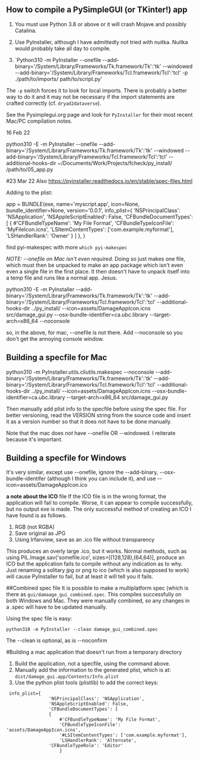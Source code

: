 ## How to compile a PySimpleGUI (or TKinter!) app

1. You must use Python 3.8 or above or it will crash Mojave and possibly Catalina.

2. Use PyInstaller, although I have admittedly not tried with nuitka. Nuitka would probably take all day to compile.

3. `Python310 -m PyInstaller  --onefile --add-binary='/System/Library/Frameworks/Tk.framework/Tk':'tk' --windowed --add-binary='/System/Library/Frameworks/Tcl.framework/Tcl':'tcl' -p ./path/to/imports/ path/to/script.py'  

The `-p` switch forces it to look for local imports. There is probably a better way to do it and it may not be necessary if the import statements are crafted correctly (cf. `dryad2dataverse`).

See the Pysimplegui.org page and look for `PyInstaller` for their most recent Mac/PC compilation notes.


16 Feb 22

python310 -E -m PyInstaller  --onefile --add-binary='/System/Library/Frameworks/Tk.framework/Tk':'tk' --windowed --add-binary='/System/Library/Frameworks/Tcl.framework/Tcl':'tcl' --additional-hooks-dir ~/Documents/Work/Projects/fcheck/py_install/ /path/to/05_app.py  

#23 Mar 22
Also
<https://pyinstaller.readthedocs.io/en/stable/spec-files.html>

Adding to the plist:

app = BUNDLE(exe,
         name='myscript.app',
         icon=None,
         bundle_identifier=None,
         version='0.0.1',
         info_plist={
            'NSPrincipalClass': 'NSApplication',
            'NSAppleScriptEnabled': False,
            'CFBundleDocumentTypes': [
                {
                    #'CFBundleTypeName': 'My File Format',
                    'CFBundleTypeIconFile': 'MyFileIcon.icns',
                    'LSItemContentTypes': ['com.example.myformat'],
                    'LSHandlerRank': 'Owner'
                    }
                ]
            },
         )

find pyi-makespec with more `which pyi-makespec`

*NOTE: --onefile on Mac isn't even required.* Doing so just makes one file, which must then be unpacked to make an app package which isn't even even a single file in the first place. It then doesn't have to unpack itself into a temp file and runs like a normal app. Jesus.

python310 -E -m PyInstaller   --add-binary='/System/Library/Frameworks/Tk.framework/Tk':'tk' --add-binary='/System/Library/Frameworks/Tcl.framework/Tcl':'tcl' --additional-hooks-dir ../py_install/ --icon=assets/DamageAppIcon.icns src/damage_gui.py --osx-bundle-identifier=ca.ubc.library --target-arch=x86_64 --noconsole

so, in the above, for mac, --onefile is not there. Add --noconsole so you don't get the annoying console window.

## Building a specfile for Mac
python310 -m PyInstaller.utils.cliutils.makespec --noconsole --add-binary='/System/Library/Frameworks/Tk.framework/Tk':'tk' --add-binary='/System/Library/Frameworks/Tcl.framework/Tcl':'tcl' --additional-hooks-dir ../py_install/ --icon=assets/DamageAppIcon.icns --osx-bundle-identifier=ca.ubc.library --target-arch=x86_64 src/damage_gui.py


Then manually add plist info to the specfile before using the spec file. For better versioning, read the VERSION string from the source code and insert it as a version number so that it does not have to be done manually.

Note that the mac does *not* have  --onefile OR --windowed. I reiterate because it's important.

## Building a specfile for Windows
It's very similar, except use --onefile, ignore the --add-binary, --osx-bundle-identifer (although I think you can include it), and use
--icon=assets/DamageAppIcon.ico

**a note about the ICO** file
If the ICO file is in the wrong format, the application will fail to compile. Worse, it can appear to compile successfully, but no output exe is made. The only successful method of creating an ICO I have found is as follows.
1. RGB (not RGBA)
2. Save original as JPG
3. Using Irfanview, save as an .ico file without transparency

This produces an overly large .ico, but it works. Normal methods, such as using  PIL.Image.sav('somefile.ico', sizes=[(128,128),(64,64)], produce an ICO but the application fails to compile without any indication as to why. Just renaming a solitary jpg or png to ico (which is also supposed to work) will cause PyInstaller to fail, but at least it will tell you it fails.

##Combined spec file
It is possible to make a multiplatform spec (which is there as `gui/damaage_gui_combined.spec`. This compiles successfully on both Windows and Mac. They were manually combined, so any changes in a .spec will have to be updated manually.

Using the spec file is easy:

`python310 -m PyInstaller --clean damage_gui_combined.spec` 

The --clean is optional, as is --noconfirm

#Building a mac application that doesn't run from a temporary directory

1. Build the application, not a specfile, using the command above.
2. Manually add the information to the generated plist, which is at:
`dist/damage_gui.app/Contents/Info.plist`
3. Use the python plist tools (plistlib) to add the correct keys:
```
 info_plist={
	       	    'NSPrincipalClass': 'NSApplication',
	       	    'NSAppleScriptEnabled': False,
	       	    'CFBundleDocumentTypes': [
	       		{
	       		    #'CFBundleTypeName': 'My File Format',
	       		    'CFBundleTypeIconFile': 'assets/DamageAppIcon.icns',
	       		    '#LSItemContentTypes': ['com.example.myformat'],
	       		    'LSHandlerRank': 'Alternate',
			    'CFBundleTypeRole': 'Editor'
	       		    }
```
 
